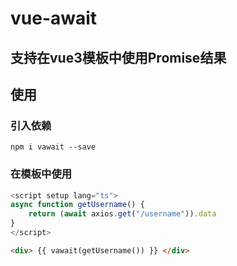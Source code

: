 # vue-await
## 支持在vue3模板中使用Promise结果

## 使用
### 引入依赖
```
npm i vawait --save
```
### 在模板中使用

``` typescript
<script setup lang="ts">
async function getUsername() {
    return (await axios.get("/username")).data
} 
</script>
```

```html
<div> {{ vawait(getUsername()) }} </div>
```